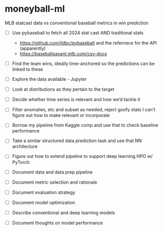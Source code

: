 # moneyball-ml
MLB statcast data vs conventional baseball metrics in win prediction

- [ ] Use pybaseball to fetch all 2024 stat cast AND traditional stats
    - https://github.com/jldbc/pybaseball and the refernece for the API (apparently)
    - https://baseballsavant.mlb.com/csv-docs

- [ ] Find the team wins, ideally time-anchored so the predictions can be linked to these 
- [ ] Explore the data available - Jupyter 
- [ ] Look at distributions as they pertain to the target 
- [ ] Decide whether time series is relevant and how we’d tackle it
- [ ] Filter anomalies, etc and subset as needed, reject goofy stats I can’t figure out how to make relevant or incorporate
- [ ] Borrow my pipeline from Kaggle comp and use that to check baseline performance
- [ ] Take a similar structured data prediction task and use that NN architecture 
- [ ] Figure out how to extend pipeline to support deep learning HPO w/ PyTorch 
- [ ] Document data and data prep pipeline
- [ ] Document metric selection and rationale 
- [ ] Document evaluation strategy 
- [ ] Document model optimization 
- [ ] Describe conventional and deep learning models
- [ ] Document thoughts on model performance 
